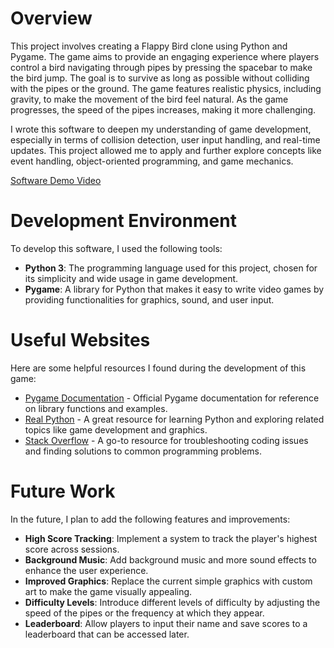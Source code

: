 # Overview

This project involves creating a Flappy Bird clone using Python and Pygame. The game aims to provide an engaging experience where players control a bird navigating through pipes by pressing the spacebar to make the bird jump. The goal is to survive as long as possible without colliding with the pipes or the ground. The game features realistic physics, including gravity, to make the movement of the bird feel natural. As the game progresses, the speed of the pipes increases, making it more challenging.

I wrote this software to deepen my understanding of game development, especially in terms of collision detection, user input handling, and real-time updates. This project allowed me to apply and further explore concepts like event handling, object-oriented programming, and game mechanics.

[Software Demo Video](http://youtube.link.goes.here)

# Development Environment

To develop this software, I used the following tools:
- **Python 3**: The programming language used for this project, chosen for its simplicity and wide usage in game development.
- **Pygame**: A library for Python that makes it easy to write video games by providing functionalities for graphics, sound, and user input.

# Useful Websites

Here are some helpful resources I found during the development of this game:
* [Pygame Documentation](https://www.pygame.org/docs/) - Official Pygame documentation for reference on library functions and examples.
* [Real Python](https://realpython.com) - A great resource for learning Python and exploring related topics like game development and graphics.
* [Stack Overflow](https://stackoverflow.com) - A go-to resource for troubleshooting coding issues and finding solutions to common programming problems.

# Future Work

In the future, I plan to add the following features and improvements:
* **High Score Tracking**: Implement a system to track the player's highest score across sessions.
* **Background Music**: Add background music and more sound effects to enhance the user experience.
* **Improved Graphics**: Replace the current simple graphics with custom art to make the game visually appealing.
* **Difficulty Levels**: Introduce different levels of difficulty by adjusting the speed of the pipes or the frequency at which they appear.
* **Leaderboard**: Allow players to input their name and save scores to a leaderboard that can be accessed later.
